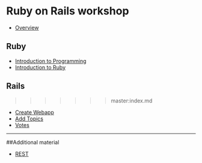 # Ruby on Rails workshop
* [Overview](intro.html)

## Ruby
* [Introduction to Programming](programming_intro.html)
* [Introduction to Ruby](ruby_intro.html)

## Rails
>>>>>>> master:index.md
* [Create Webapp](create_webapp.html)
* [Add Topics](add_topics.html)
* [Votes](votes.html)


- - - 
##Additional material
* [REST](rest.html)
